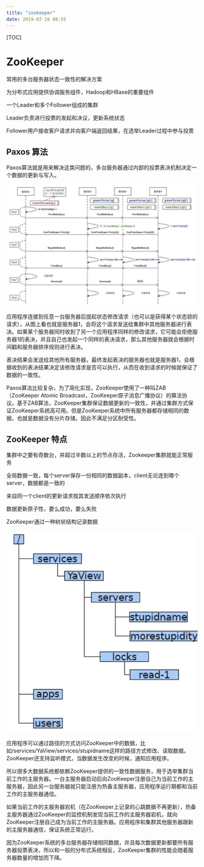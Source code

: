 ```yaml
---
title: "zookeeper"
date: 2019-07-16 08:55
---
```

[TOC]



# ZooKeeper

常用的多台服务器状态一致性的解决方案

为分布式应用提供协调服务组件，Hadoop和HBase的重要组件



一个Leader和多个Follower组成的集群

Leader负责进行投票的发起和决议，更新系统状态

Follower用户接收客户请求并向客户端返回结果，在选举Leader过程中参与投票





## Paxos 算法

Paxos算法就是用来解决这类问题的，多台服务器通过内部的投票表决机制决定一个数据的更新与写入。

![image-20200113232126505](image-20200113232126505.png)



应用程序连接到任意一台服务器后提起状态修改请求（也可以是获得某个状态锁的请求），从图上看也就是服务器1，会将这个请求发送给集群中其他服务器进行表决。如果某个服务器同时收到了另一个应用程序同样的修改请求，它可能会拒绝服务器1的表决，并且自己也发起一个同样的表决请求，那么其他服务器就会根据时间戳和服务器排序规则进行表决。

表决结果会发送给其他所有服务器，最终发起表决的服务器也就是服务器1，会根据收到的表决结果决定该修改请求是否可以执行，从而在收到请求的时候就保证了数据的一致性。

Paxos算法比较复杂，为了简化实现，ZooKeeper使用了一种叫ZAB（ZooKeeper Atomic Broadcast，ZooKeeper原子消息广播协议）的算法协议。基于ZAB算法，ZooKeeper集群保证数据更新的一致性，并通过集群方式保证ZooKeeper系统高可用。但是ZooKeeper系统中所有服务器都存储相同的数据，也就是数据没有分片存储，因此不满足分区耐受性。





## ZooKeeper 特点

集群中之要有奇数台，并超过半数以上的节点存活，Zookeeper集群就能正常服务

全局数据一致，每个server保存一份相同的数据副本，client无论连到哪个server，数据都是一致的

来自同一个client的更新请求按其发送顺序依次执行

数据更新原子性，要么成功，要么失败



ZooKeeper通过一种树状结构记录数据

![image-20200113232143411](image-20200113232143411.png)



应用程序可以通过路径的方式访问ZooKeeper中的数据，比如/services/YaView/services/stupidname这样的路径方式修改、读取数据。ZooKeeper还支持监听模式，当数据发生改变的时候，通知应用程序。

所以很多大数据系统都依赖ZooKeeper提供的一致性数据服务，用于选举集群当前工作的主服务器。一台主服务器启动后向ZooKeeper注册自己为当前工作的主服务器，因此另一台服务器就只能注册为热备主服务器，应用程序运行期都和当前工作的主服务器通信。

如果当前工作的主服务器宕机（在ZooKeeper上记录的心跳数据不再更新），热备主服务器通过ZooKeeper的监控机制发现当前工作的主服务器宕机，就向ZooKeeper注册自己成为当前工作的主服务器。应用程序和集群其他服务器跟新的主服务器通信，保证系统正常运行。

因为ZooKeeper系统的多台服务器存储相同数据，并且每次数据更新都要所有服务器投票表决，所以和一般的分布式系统相反，ZooKeeper集群的性能会随着服务器数量的增加而下降。



